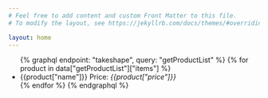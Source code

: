 ```yaml
---
# Feel free to add content and custom Front Matter to this file.
# To modify the layout, see https://jekyllrb.com/docs/themes/#overriding-theme-defaults

layout: home
---
```


<ul>
{% graphql endpoint: "takeshape", query: "getProductList" %}
  {% for product in data["getProductList"]["items"] %}
    <li>
        {{product["name"]}} Price:
        <em>{{product["price"]}}</em>
    </li>
  {% endfor %}
{% endgraphql %}
</ul>